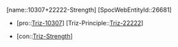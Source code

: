 ﻿---
type: TrizContradiction
aliases:
- 10307+22222-Strength
license: CC BY-SA 4.0
copyright: https://github.com/SpocWeb
IsDeleted: false
IsReadOnly: false
Confidential: public
tags: 
- Triz/Contradiction
---
[name::10307+22222-Strength]
[SpocWebEntityId::26681]
+ [pro::[Triz-10307](Triz-10307)]
[Triz-Principle::[Triz-22222](Triz-22222)]
- [con::[Triz-Strength](tech/Triz/Parameter/Triz-Strength.md)]

